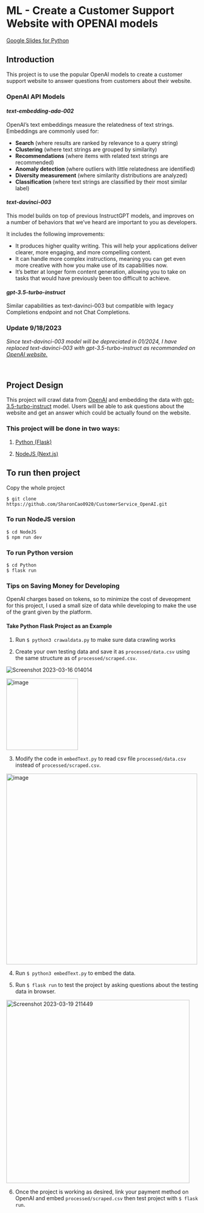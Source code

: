 # **ML - Create a Customer Support Website with OPENAI models**
[Google Slides for Python](https://docs.google.com/presentation/d/110wkdPLv1HxS2wEj5NBrm1Br9f2UYO70l4Yxp-dtXrE/edit?usp=sharing)

## **Introduction**

This project is to use the popular OpenAI models to create a customer support website to answer questions from customers about their website.

### OpenAI API Models

#### *text-embedding-ada-002*

OpenAI’s text embeddings measure the relatedness of text strings. Embeddings are commonly used for:

* **Search** (where results are ranked by relevance to a query string)
* **Clustering** (where text strings are grouped by similarity)
* **Recommendations** (where items with related text strings are recommended)
* **Anomaly detection** (where outliers with little relatedness are identified)
* **Diversity measurement** (where similarity distributions are analyzed)
* **Classification** (where text strings are classified by their most similar label)

#### *text-davinci-003*

This model builds on top of previous InstructGPT models, and improves on a number of behaviors that we’ve heard are important to you as developers.

It includes the following improvements:
* It produces higher quality writing. This will help your applications deliver clearer, more engaging, and more compelling content.
* It can handle more complex instructions, meaning you can get even more creative with how you make use of its capabilities now.
* It’s better at longer form content generation, allowing you to take on tasks that would have previously been too difficult to achieve.

#### *gpt-3.5-turbo-instruct*

Similar capabilities as text-davinci-003 but compatible with legacy Completions endpoint and not Chat Completions.

### Update 9/18/2023
*Since text-davinci-003 model will be depreciated in 01/2024, I have replaced text-davinci-003 with gpt-3.5-turbo-instruct as recommanded on [OpenAI website.](https://platform.openai.com/docs/deprecations)*


<br>

## Project Design

This project will crawl data from [OpenAI](www.openai.com) and embedding the data with [gpt-3.5-turbo-instruct](https://platform.openai.com/docs/models/gpt-3-5) model. Users will be able to ask questions about the website and get an answer which could be actually found on the website.

### This project will be done in two ways:

1. [Python (Flask)](https://github.com/SharonCao0920/CustomerService_OpenAI/tree/main/Python)

2. [NodeJS (Next.js)](https://github.com/SharonCao0920/CustomerService_OpenAI/tree/main/NodeJS)

## To run then project

Copy the whole project

```
$ git clone https://github.com/SharonCao0920/CustomerService_OpenAI.git
```
### To run NodeJS version

```
$ cd NodeJS
$ npm run dev
```

### To run Python version

```
$ cd Python
$ flask run
```

### **Tips on Saving Money for Developing**

OpenAI charges based on tokens, so to minimize the cost of deveopment for this project, I used a small size of data while developing to make the use of the grant given by the platform.

#### **Take Python Flask Project as an Example**

1. Run ```$ python3 crawaldata.py``` to make sure data crawling works

2. Create your own testing data and save it as ```processed/data.csv``` using the same structure as of ```processed/scraped.csv```. 

![Screenshot 2023-03-16 014014](https://user-images.githubusercontent.com/54694766/228060450-1c657372-08d7-41cf-b304-af291a6101e4.png)

<img width="188" alt="image" src="https://user-images.githubusercontent.com/54694766/228059942-d5662acf-14f2-4a91-8772-0bc83d7667ac.png">

3. Modify the code in ```embedText.py``` to read csv file ```processed/data.csv``` instead of ```processed/scraped.csv```.

<img width="501" alt="image" src="https://user-images.githubusercontent.com/54694766/228060086-213d5f85-beed-4afc-aabf-605ad3b2d60a.png">

4. Run ```$ python3 embedText.py``` to embed the data.

5. Run ```$ flask run``` to test the project by asking questions about the testing data in browser. 

<img width="481" alt="Screenshot 2023-03-19 211449" src="https://user-images.githubusercontent.com/54694766/228060541-47a04fdb-185f-474f-9de5-4954b2c27f6c.png">

6. Once the project is working as desired, link your payment method on OpenAI and embed ```processed/scraped.csv``` then test project with ```$ flask run```.
